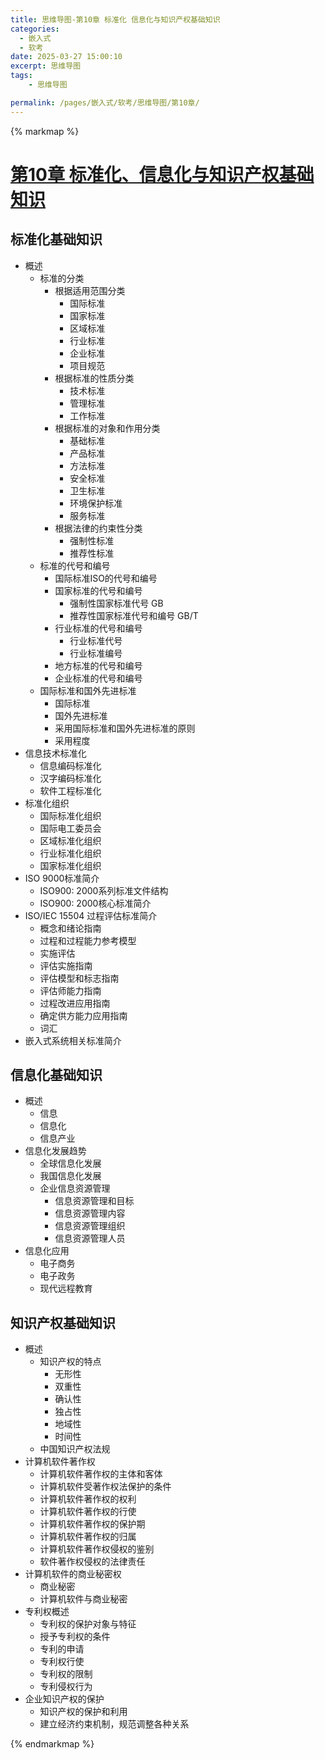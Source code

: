 ```yaml
---
title: 思维导图-第10章 标准化 信息化与知识产权基础知识
categories:
  - 嵌入式
  - 软考
date: 2025-03-27 15:00:10
excerpt: 思维导图
tags:
    - 思维导图

permalink: /pages/嵌入式/软考/思维导图/第10章/
---
```



{% markmap %}

# [第10章 标准化、信息化与知识产权基础知识](/pages/嵌入式/软考/思维导图/)

## 标准化基础知识

- 概述
    - 标准的分类
        - 根据适用范围分类
            - 国际标准
            - 国家标准
            - 区域标准
            - 行业标准
            - 企业标准
            - 项目规范
        - 根据标准的性质分类
            - 技术标准
            - 管理标准
            - 工作标准
        - 根据标准的对象和作用分类
            - 基础标准
            - 产品标准
            - 方法标准
            - 安全标准
            - 卫生标准
            - 环境保护标准
            - 服务标准
        - 根据法律的约束性分类
            - 强制性标准
            - 推荐性标准 
    - 标准的代号和编号
        - 国际标准ISO的代号和编号
        - 国家标准的代号和编号
            - 强制性国家标准代号 GB
            - 推荐性国家标准代号和编号 GB/T
        - 行业标准的代号和编号
            - 行业标准代号
            - 行业标准编号
        - 地方标准的代号和编号
        - 企业标准的代号和编号
    - 国际标准和国外先进标准
        - 国际标准
        - 国外先进标准
        - 采用国际标准和国外先进标准的原则
        - 采用程度
- 信息技术标准化
    - 信息编码标准化
    - 汉字编码标准化
    - 软件工程标准化
- 标准化组织
    - 国际标准化组织
    - 国际电工委员会
    - 区域标准化组织
    - 行业标准化组织
    - 国家标准化组织
- ISO 9000标准简介
    - ISO900: 2000系列标准文件结构
    - ISO900: 2000核心标准简介
- ISO/IEC 15504 过程评估标准简介
    - 概念和绪论指南
    - 过程和过程能力参考模型
    - 实施评估
    - 评估实施指南
    - 评估模型和标志指南
    - 评估师能力指南
    - 过程改进应用指南
    - 确定供方能力应用指南
    - 词汇
- 嵌入式系统相关标准简介

## 信息化基础知识

- 概述
    - 信息
    - 信息化
    - 信息产业
- 信息化发展趋势
    - 全球信息化发展
    - 我国信息化发展
    - 企业信息资源管理
        - 信息资源管理和目标
        - 信息资源管理内容
        - 信息资源管理组织
        - 信息资源管理人员
- 信息化应用
    - 电子商务
    - 电子政务
    - 现代远程教育


## 知识产权基础知识

- 概述
    - 知识产权的特点
        - 无形性
        - 双重性
        - 确认性
        - 独占性
        - 地域性
        - 时间性
    - 中国知识产权法规
- 计算机软件著作权
    - 计算机软件著作权的主体和客体
    - 计算机软件受著作权法保护的条件
    - 计算机软件著作权的权利
    - 计算机软件著作权的行使
    - 计算机软件著作权的保护期
    - 计算机软件著作权的归属
    - 计算机软件著作权侵权的鉴别
    - 软件著作权侵权的法律责任
- 计算机软件的商业秘密权
    - 商业秘密
    - 计算机软件与商业秘密
- 专利权概述
    - 专利权的保护对象与特征
    - 授予专利权的条件
    - 专利的申请
    - 专利权行使
    - 专利权的限制
    - 专利侵权行为
- 企业知识产权的保护
    - 知识产权的保护和利用
    - 建立经济约束机制，规范调整各种关系

{% endmarkmap %}